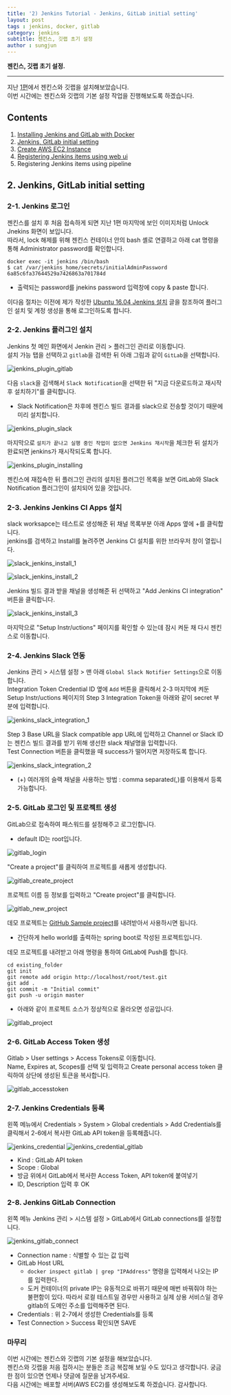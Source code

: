 ```yaml
---
title: '2) Jenkins Tutorial - Jenkins, GitLab initial setting'  
layout: post  
tags : jenkins, docker, gitlab
category: jenkins
subtitle: 젠킨스, 깃랩 초기 설정
author : sungjun
---
```


**젠킨스, 깃랩 초기 설정.** 

---

지난 [1편](https://gwonsungjun.github.io/articles/2019-04/jenkins_tutorial_1)에서 젠킨스와 깃랩을 설치해보았습니다.      
이번 시간에는 젠킨스와 깃랩의 기본 설정 작업을 진행해보도록 하겠습니다. 

## Contents

1. [Installing Jenkins and GitLab with Docker](https://gwonsungjun.github.io/articles/2019-04/jenkins_tutorial_1)
2. [Jenkins, GitLab initial setting](https://gwonsungjun.github.io/articles/2019-04/jenkins_tutorial_2)
3. [Create AWS EC2 Instance](https://gwonsungjun.github.io/articles/2019-04/jenkins_tutorial_3)
4. [Registering Jenkins items using web ui](https://gwonsungjun.github.io/articles/2019-04/jenkins_tutorial_4)
5. Registering Jenkins items using pipeline

## 2. Jenkins, GitLab initial setting

### 2-1. Jenkins 로그인

젠킨스를 설치 후 처음 접속하게 되면 지난 1편 마지막에 보인 이미지처럼 Unlock Jnekins 화면이 보입니다.   
따라서, lock 해제를 위해 젠킨스 컨테이너 안의 bash 셸로 연결하고 아래 cat 명령을 통해 Administrator password를 확인합니다.

```shell
docker exec -it jenkins /bin/bash
$ cat /var/jenkins_home/secrets/initialAdminPassword
6a85c6fa37644529a7426863a701784d
```

- 출력되는 password를 jnekins password 입력창에 copy & paste 합니다.

이다음 절차는 이전에 제가 작성한 [Ubuntu 16.04 Jenkins 설치](https://gwonsungjun.github.io/articles/2018-04/jenkinsInstall) 글을 참조하여 플러그인 설치 및 계정 생성을 통해 로그인하도록 합니다.

### 2-2. Jenkins 플러그인 설치

Jenkins 첫 메인 화면에서 Jenkin 관리 > 플러그인 관리로 이동합니다.   
설치 가능 탭을 선택하고 `gitlab`을 검색한 뒤 아래 그림과 같이 `GitLab`을 선택합니다.

![jenkins_plugin_gitlab](/assets/images/usingimages/jenkins_tutorial/jenkins_plugin_gitlab.png)

다음 `slack`을 검색해서 `Slack Notification`을 선택한 뒤 "지금 다운로드하고 재시작 후 설치하기"를 클릭합니다.
- Slack Notification은 차후에 젠킨스 빌드 결과를 slack으로 전송할 것이기 때문에 미리 설치합니다.
    
![jenkins_plugin_slack](/assets/images/usingimages/jenkins_tutorial/jenkins_plugin_slack.png)

마지막으로 `설치가 끝나고 실행 중인 작업이 없으면 Jenkins 재시작`을 체크한 뒤 설치가 완료되면 jenkins가 재시작되도록 합니다.

![jenkins_plugin_installing](/assets/images/usingimages/jenkins_tutorial/jenkins_plugin_installing.png)

젠킨스에 재접속한 뒤 플러그인 관리의 설치된 플러그인 목록을 보면 GitLab와 Slack Notification 플러그인이 설치되어 있을 것입니다.

### 2-3. Jenkins Jenkins CI Apps 설치

slack worksapce는 테스트로 생성해준 뒤 채널 목록부분 아래 Apps 옆에 +를 클릭합니다.   
jenkins를 검색하고 Install를 눌려주면 Jenkins CI 설치를 위한 브라우저 창이 열립니다.

![slack_jenkins_install_1](/assets/images/usingimages/jenkins_tutorial/slack_jenkins_install_1.png)

![slack_jenkins_install_2](/assets/images/usingimages/jenkins_tutorial/slack_jenkins_install_2.png)

Jenkins 빌드 결과 받을 채널을 생성해준 뒤 선택하고 "Add Jenkins CI integration" 버튼을 클릭합니다.

![slack_jenkins_install_3](/assets/images/usingimages/jenkins_tutorial/slack_jenkins_install_3.png)

마지막으로 "Setup Instr/uctions" 페이지를 확인할 수 있는데 잠시 켜둔 채 다시 젠킨스로 이동합니다.

### 2-4. Jenkins Slack 연동

Jenkins 관리 > 시스템 설정 > 맨 아래 `Global Slack Notifier Settings`으로 이동합니다.   
Integration Token Credential ID 옆에 `Add` 버튼을 클릭해서 2-3 마지막에 켜둔 Setup Instr/uctions 페이지의 Step 3 Integration Token을 아래와 같이 secret 부분에 입력합니다.

![jenkins_slack_integration_1](/assets/images/usingimages/jenkins_tutorial/jenkins_slack_integration_1.png)

Step 3 Base URL을 Slack compatible app URL에 입력하고 Channel or Slack ID는 젠킨스 빌드 결과를 받기 위해 생선한 slack 채널명을 입력합니다.   
Test Connection 버튼을 클릭했을 때 success가 떨어지면 저장하도록 합니다.

![jenkins_slack_integration_2](/assets/images/usingimages/jenkins_tutorial/jenkins_slack_integration_2.png)

- (+) 여러개의 슬랙 채널을 사용하는 방법 : comma separated(,)를 이용해서 등록 가능합니다.

### 2-5. GitLab 로그인 및 프로젝트 생성

GitLab으로 접속하여 패스워드를 설정해주고 로그인합니다.
- default ID는 root입니다.

![gitlab_login](/assets/images/usingimages/jenkins_tutorial/gitlab_login.png)

"Create a project"를 클릭하여 프로젝트를 새롭게 생성합니다.

![gitlab_create_project](/assets/images/usingimages/jenkins_tutorial/gitlab_create_project.png)

프로젝트 이름 등 정보를 입력하고 "Create project"를 클릭합니다.

![gitlab_new_project](/assets/images/usingimages/jenkins_tutorial/gitlab_new_project.png)

데모 프로젝트는 [GitHub Sample project](https://github.com/gwonsungjun/demo-springboot)를 내려받아서 사용하시면 됩니다.
- 간단하게 hello world를 출력하는 spring boot로 작성된 프로젝트입니다.

데모 프로젝트를 내려받고 아래 명령을 통하여 GitLab에 Push를 합니다.

```shell
cd existing_folder
git init
git remote add origin http://localhost/root/test.git
git add .
git commit -m "Initial commit"
git push -u origin master
```

- 아래와 같이 프로젝트 소스가 정상적으로 올라오면 성공입니다.

![gitlab_project](/assets/images/usingimages/jenkins_tutorial/gitlab_project.png)

### 2-6. GitLab Access Token 생성

Gitlab > User settings > Access Tokens로 이동합니다.   
Name, Expires at, Scopes를 선택 및 입력하고 Create personal access token 클릭하여 상단에 생성된 토큰을 복사합니다.

![gitlab_accesstoken](/assets/images/usingimages/jenkins_tutorial/gitlab_accesstoken.png)

### 2-7. Jenkins Credentials 등록

왼쪽 메뉴에서 Credentials > System > Global credentials > Add Credentials를 클릭해서 2-6에서 복사한 GitLab API token을 등록해줍니다.

![jenkins_credential](/assets/images/usingimages/jenkins_tutorial/jenkins_credential.png)
![jenkins_credential_gitlab](/assets/images/usingimages/jenkins_tutorial/jenkins_credential_gitlab.png)

- Kind : GitLab API token
- Scope : Global
- 방금 위에서 GitLab에서 복사한 Access Token, API token에 붙여넣기
- ID, Description 입력 후 OK


### 2-8. Jenkins GitLab Connection

왼쪽 메뉴 Jenkins 관리 > 시스템 설정 > GitLab에서 GitLab connections를 설정합니다.

![jenkins_gitlab_connect](/assets/images/usingimages/jenkins_tutorial/jenkins_gitlab_connect.png)

- Connection name : 식별할 수 있는 값 입력
- GitLab Host URL
    - `docker inspect gitlab | grep "IPAddress"` 명령을 입력해서 나오는 IP를 입력한다.
    - 도커 컨테이너의 private IP는 유동적으로 바뀌기 때문에 매번 바꿔줘야 하는 불편함이 있다. 따라서 로컬 테스트일 경우만 사용하고 실제 상용 서비스일 경우 gitlab의 도메인 주소를 입력해주면 된다.
- Credentials : 위 2-7에서 생성한 Credentials를 등록
- Test Connection > Success 확인되면 SAVE

### 마무리

이번 시간에는 젠킨스와 깃랩의 기본 설정을 해보았습니다.   
젠킨스와 깃랩을 처음 접하시는 분들은 조금 복잡해 보일 수도 있다고 생각합니다. 궁금한 점이 있으면 언제나 댓글에 질문을 남겨주세요.   
다음 시간에는 배포할 서버(AWS EC2)를 생성해보도록 하겠습니다.
감사합니다.

